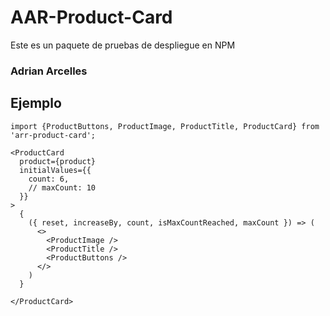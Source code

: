 # AAR-Product-Card

Este es un paquete de pruebas de despliegue en NPM

### Adrian Arcelles

## Ejemplo

```
import {ProductButtons, ProductImage, ProductTitle, ProductCard} from 'arr-product-card';
```

```
<ProductCard
  product={product}
  initialValues={{
    count: 6,
    // maxCount: 10
  }}
>
  {
    ({ reset, increaseBy, count, isMaxCountReached, maxCount }) => (
      <>
        <ProductImage />
        <ProductTitle />
        <ProductButtons />
      </>
    )
  }

</ProductCard>
```
